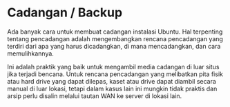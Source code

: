# Cadangan / Backup
Ada banyak cara untuk membuat cadangan instalasi Ubuntu. Hal terpenting tentang pencadangan adalah mengembangkan rencana pencadangan yang terdiri dari apa yang harus dicadangkan, di mana mencadangkan, dan cara memulihkannya.

Ini adalah praktik yang baik untuk mengambil media cadangan di luar situs jika terjadi bencana. Untuk rencana pencadangan yang melibatkan pita fisik atau hard drive yang dapat dilepas, kaset atau drive dapat diambil secara manual di luar lokasi, tetapi dalam kasus lain ini mungkin tidak praktis dan arsip perlu disalin melalui tautan WAN ke server di lokasi lain.